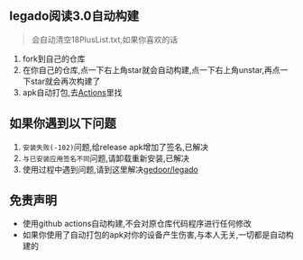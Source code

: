 ## legado阅读3.0自动构建
> 会自动清空18PlusList.txt,如果你喜欢的话
1. fork到自己的仓库
2. 在你自己的仓库,点一下右上角star就会自动构建,点一下右上角unstar,再点一下star就会再次构建了
3. apk自动打包,去[Actions](https://github.com/10bits/gedoor-Build/actions)里找
## 如果你遇到以下问题
1. `安装失败(-102)`问题,给release apk增加了签名,已解决
2. `与已安装应用签名不同`问题,请卸载重新安装,已解决
3. 使用过程中遇到问题,请到这里解决[gedoor/legado](https://github.com/gedoor/legado/issues)
## 免责声明
* 使用github actions自动构建,不会对原仓库代码程序进行任何修改
* 如果你使用了自动打包的apk对你的设备产生伤害,与本人无关,一切都是自动构建的
